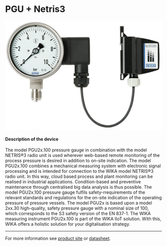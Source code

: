 # PGU + Netris3

![PGU_Netris3](../../assets/PGU_Netris3.png)

#### Description of the device

The model PGU2x.100 pressure gauge in combination with the model NETRIS®3 radio unit is used wherever web-based remote monitoring of the process pressure is desired in addition to on-site indication.
The model PGU2x.100 combines a mechanical measuring system with electronic signal processing and is intended for connection to the WIKA model NETRIS®3 radio unit. In this way, cloud based process and plant monitoring can be realised in industrial applications. Condition-based and preventive maintenance through centralised big data analysis is thus possible.
The model PGU2x.100 pressure gauge fulfils safety-rrequirements of the relevant standards and regulations for the on-site indication of the operating pressure of pressure vessels.
The model PGU2x is based upon a model 2xx.30 high-quality, safety pressure gauge with a nominal size of 100, which corresponds to the S3 safety version of the EN 837-1.
The WIKA measuring instrument PGU2x.100 is part of the 
WIKA IIoT solution. With this, WIKA offers a holistic solution 
for your digitalisation strategy.

---

For more information see [product site](https://www.wika.com/en-en/pgu23_100_pgu26_100.WIKA?highlightedText=PGU) or [datasheet](https://www.wika.com/media/Data-sheets/Pressure/Pressure-gauges-with-output-signal/ds_pv4203_en_co.pdf).